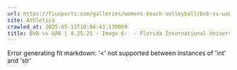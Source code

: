 ```yaml
---
url: https://fiusports.com/galleries/womens-beach-volleyball/bvb-vs-uab-4-25-25/image-6/357/62805
site: Athletics
crawled_at: 2025-05-13T10:04:43.130069
title: BVB vs UAB | 4.25.25 - Image 6:  - Florida International University
---
```


Error generating fit markdown: '<' not supported between instances of 'int' and 'str'